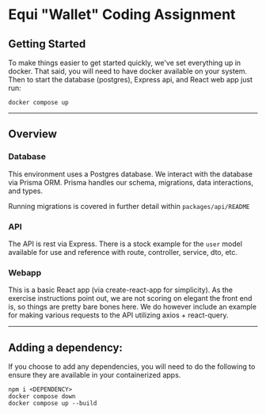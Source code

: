 # Equi "Wallet" Coding Assignment

## Getting Started

To make things easier to get started quickly, we've set everything up in docker. That said, you will need to have docker available on your system. Then to start the database (postgres), Express api, and React web app just run:

`docker compose up`

---

## Overview

### Database
This environment uses a Postgres database. We interact with the database via Prisma ORM. Prisma handles our schema, migrations, data interactions, and types.

Running migrations is covered in further detail within `packages/api/README`

### API
The API is rest via Express. There is a stock example for the `user` model available for use and reference with route, controller, service, dto, etc.

### Webapp
This is a basic React app (via create-react-app for simplicity). As the exercise instructions point out, we are not scoring on elegant the front end is, so things are pretty bare bones here. We do however include an example for making various requests to the API utilizing axios + react-query.

---

## Adding a dependency:

If you choose to add any dependencies, you will need to do the following to ensure they are available in your containerized apps.

```
npm i <DEPENDENCY>
docker compose down
docker compose up --build
```
